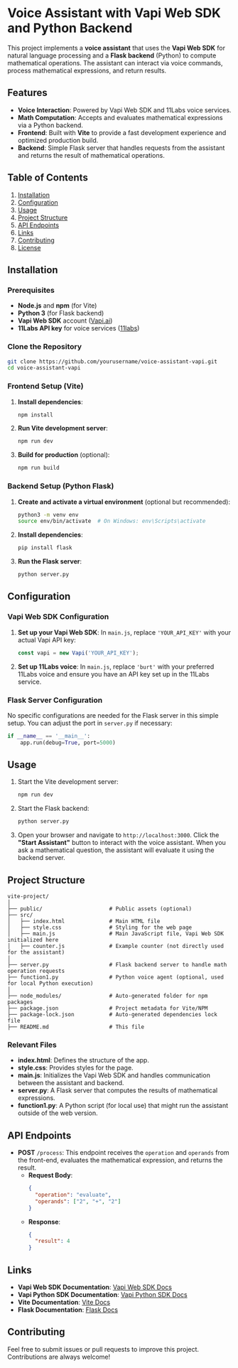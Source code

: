 
# Voice Assistant with Vapi Web SDK and Python Backend

This project implements a **voice assistant** that uses the **Vapi Web SDK** for natural language processing and a **Flask backend** (Python) to compute mathematical operations. The assistant can interact via voice commands, process mathematical expressions, and return results.

## Features
- **Voice Interaction**: Powered by Vapi Web SDK and 11Labs voice services.
- **Math Computation**: Accepts and evaluates mathematical expressions via a Python backend.
- **Frontend**: Built with **Vite** to provide a fast development experience and optimized production build.
- **Backend**: Simple Flask server that handles requests from the assistant and returns the result of mathematical operations.

## Table of Contents
1. [Installation](#installation)
2. [Configuration](#configuration)
3. [Usage](#usage)
4. [Project Structure](#project-structure)
5. [API Endpoints](#api-endpoints)
6. [Links](#links)
7. [Contributing](#contributing)
8. [License](#license)

## Installation

### Prerequisites
- **Node.js** and **npm** (for Vite)
- **Python 3** (for Flask backend)
- **Vapi Web SDK** account ([Vapi.ai](https://vapi.ai/))
- **11Labs API key** for voice services ([11labs](https://11labs.io/))

### Clone the Repository
```bash
git clone https://github.com/yourusername/voice-assistant-vapi.git
cd voice-assistant-vapi
```

### Frontend Setup (Vite)

1. **Install dependencies**:
   ```bash
   npm install
   ```

2. **Run Vite development server**:
   ```bash
   npm run dev
   ```

3. **Build for production** (optional):
   ```bash
   npm run build
   ```

### Backend Setup (Python Flask)

1. **Create and activate a virtual environment** (optional but recommended):
   ```bash
   python3 -m venv env
   source env/bin/activate  # On Windows: env\Scripts\activate
   ```

2. **Install dependencies**:
   ```bash
   pip install flask
   ```

3. **Run the Flask server**:
   ```bash
   python server.py
   ```

## Configuration

### Vapi Web SDK Configuration

1. **Set up your Vapi Web SDK**:
   In `main.js`, replace `'YOUR_API_KEY'` with your actual Vapi API key:
   ```js
   const vapi = new Vapi('YOUR_API_KEY');
   ```

2. **Set up 11Labs voice**:
   In `main.js`, replace `'burt'` with your preferred 11Labs voice and ensure you have an API key set up in the 11Labs service.

### Flask Server Configuration
No specific configurations are needed for the Flask server in this simple setup. You can adjust the port in `server.py` if necessary:
```python
if __name__ == '__main__':
    app.run(debug=True, port=5000)
```

## Usage

1. Start the Vite development server:
   ```bash
   npm run dev
   ```

2. Start the Flask backend:
   ```bash
   python server.py
   ```

3. Open your browser and navigate to `http://localhost:3000`. Click the **"Start Assistant"** button to interact with the voice assistant. When you ask a mathematical question, the assistant will evaluate it using the backend server.

## Project Structure

```plaintext
vite-project/
│
├── public/                     # Public assets (optional)
├── src/
│   ├── index.html              # Main HTML file
│   ├── style.css               # Styling for the web page
│   ├── main.js                 # Main JavaScript file, Vapi Web SDK initialized here
│   ├── counter.js              # Example counter (not directly used for the assistant)
│
├── server.py                   # Flask backend server to handle math operation requests
├── function1.py                # Python voice agent (optional, used for local Python execution)
│
├── node_modules/               # Auto-generated folder for npm packages
├── package.json                # Project metadata for Vite/NPM
├── package-lock.json           # Auto-generated dependencies lock file
├── README.md                   # This file
```

### Relevant Files
- **index.html**: Defines the structure of the app.
- **style.css**: Provides styles for the page.
- **main.js**: Initializes the Vapi Web SDK and handles communication between the assistant and backend.
- **server.py**: A Flask server that computes the results of mathematical expressions.
- **function1.py**: A Python script (for local use) that might run the assistant outside of the web version.

## API Endpoints

- **POST** `/process`: This endpoint receives the `operation` and `operands` from the front-end, evaluates the mathematical expression, and returns the result.
  - **Request Body**:
    ```json
    {
      "operation": "evaluate",
      "operands": ["2", "+", "2"]
    }
    ```
  - **Response**:
    ```json
    {
      "result": 4
    }
    ```

## Links

- **Vapi Web SDK Documentation**: [Vapi Web SDK Docs](https://vapi.ai/docs/web)
- **Vapi Python SDK Documentation**: [Vapi Python SDK Docs](https://vapi.ai/docs/python)
- **Vite Documentation**: [Vite Docs](https://vitejs.dev/guide/)
- **Flask Documentation**: [Flask Docs](https://flask.palletsprojects.com/en/2.0.x/)

## Contributing
Feel free to submit issues or pull requests to improve this project. Contributions are always welcome!
